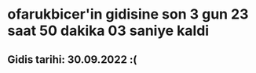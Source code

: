 # ofarukbicer'in gidisine son 3 gun 23 saat 50 dakika 03 saniye kaldi

## Gidis tarihi: 30.09.2022 :(